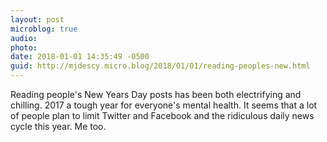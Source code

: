```yaml
---
layout: post
microblog: true
audio: 
photo: 
date: 2018-01-01 14:35:49 -0500
guid: http://mjdescy.micro.blog/2018/01/01/reading-peoples-new.html
---
```

Reading people's New Years Day posts has been both electrifying and chilling. 2017 a tough year for everyone's mental health. It seems that a lot of people plan to limit Twitter and Facebook and the ridiculous daily news cycle this year. Me too.
